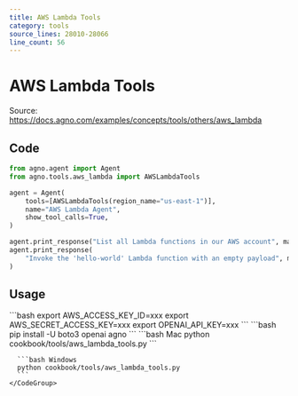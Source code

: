 ```yaml
---
title: AWS Lambda Tools
category: tools
source_lines: 28010-28066
line_count: 56
---
```


# AWS Lambda Tools
Source: https://docs.agno.com/examples/concepts/tools/others/aws_lambda



## Code

```python cookbook/tools/aws_lambda_tools.py
from agno.agent import Agent
from agno.tools.aws_lambda import AWSLambdaTools

agent = Agent(
    tools=[AWSLambdaTools(region_name="us-east-1")],
    name="AWS Lambda Agent",
    show_tool_calls=True,
)

agent.print_response("List all Lambda functions in our AWS account", markdown=True)
agent.print_response(
    "Invoke the 'hello-world' Lambda function with an empty payload", markdown=True
)
```

## Usage

<Steps>
  <Snippet file="create-venv-step.mdx" />

  <Step title="Set your AWS credentials">
    ```bash
    export AWS_ACCESS_KEY_ID=xxx
    export AWS_SECRET_ACCESS_KEY=xxx
    export OPENAI_API_KEY=xxx
    ```
  </Step>

  <Step title="Install libraries">
    ```bash
    pip install -U boto3 openai agno
    ```
  </Step>

  <Step title="Run Agent">
    <CodeGroup>
      ```bash Mac
      python cookbook/tools/aws_lambda_tools.py
      ```

      ```bash Windows
      python cookbook/tools/aws_lambda_tools.py
      ```
    </CodeGroup>
  </Step>
</Steps>


